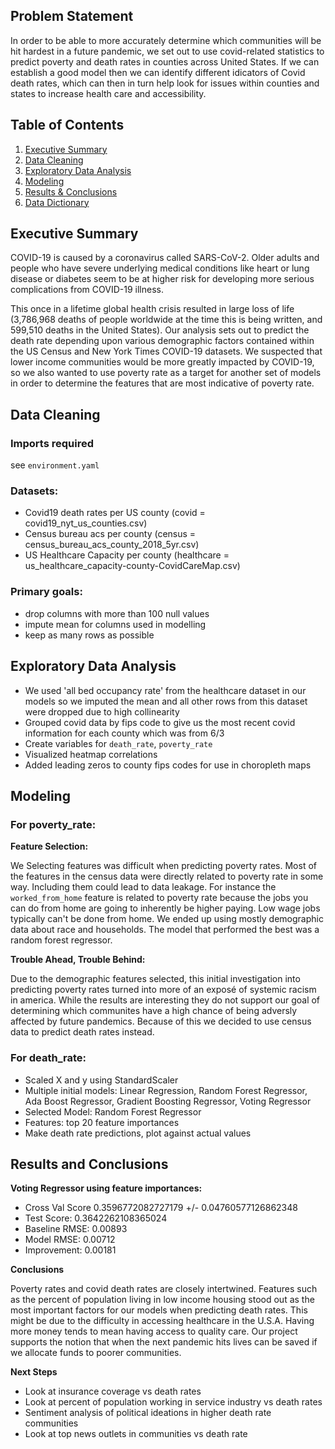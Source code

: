 ## Problem Statement

In order to be able to more accurately determine which communities will be hit hardest in a future pandemic, we set out to use covid-related statistics to predict poverty and death rates in counties across United States. If we can establish a good model then we can identify different idicators of Covid death rates, which can then in turn help look for issues within counties and states to increase health care and accessibility.

## Table of Contents

1. [Executive Summary](#executive-summary)
2. [Data Cleaning](#data-cleaning)
3. [Exploratory Data Analysis](#exploratory-data-analysis)
4. [Modeling](#modeling)
5. [Results & Conclusions](#results-and-conclusions)
7. [Data Dictionary](#data-dictionary)

## Executive Summary


COVID-19 is caused by a coronavirus called SARS-CoV-2. Older adults and people who have severe underlying medical conditions like heart or lung disease or diabetes seem to be at higher risk for developing more serious complications from COVID-19 illness.

This once in a lifetime global health crisis resulted in large loss of life (3,786,968 deaths of people worldwide at the time this is being written, and 599,510 deaths in the United States). Our analysis sets out to predict the death rate depending upon various demographic factors contained within the US Census and New York Times COVID-19 datasets. We suspected that lower income communities would be more greatly impacted by COVID-19, so we also wanted to use poverty rate as a target for another set of models in order to determine the features that are most indicative of poverty rate.



## Data Cleaning

### Imports required

see `environment.yaml`

### Datasets:

- Covid19 death rates per US county (covid = covid19_nyt_us_counties.csv)
- Census bureau acs per county (census = census_bureau_acs_county_2018_5yr.csv)
- US Healthcare Capacity per county (healthcare = us_healthcare_capacity-county-CovidCareMap.csv)


### Primary goals:

- drop columns with more than 100 null values
- impute mean for columns used in modelling
- keep as many rows as possible


## Exploratory Data Analysis

- We used 'all bed occupancy rate' from the healthcare dataset in our models so we imputed the mean and all other rows from this dataset were dropped due to high collinearity
- Grouped covid data by fips code to give us the most recent covid information for each county which was from 6/3
- Create variables for `death_rate`, `poverty_rate`
- Visualized heatmap correlations
- Added leading zeros to county fips codes for use in choropleth maps


## Modeling

### For poverty_rate:
**Feature Selection:**

We Selecting features was difficult when predicting poverty rates. Most of the features in the census data were directly related to poverty rate in some way. Including them could lead to data leakage. For instance the `worked_from_home` feature is related to poverty rate because the jobs you can do from home are going to inherently be higher paying. Low wage jobs typically can't be done from home. We ended up using mostly demographic data about race and households. The model that performed the best was a random forest regressor.

**Trouble Ahead, Trouble Behind:**

Due to the demographic features selected, this initial investigation into predicting poverty rates turned into more of an exposé of systemic racism in america. While the results are interesting they do not support our goal of determining which communites have a high chance of being adversly affected by future pandemics. Because of this we decided to use census data to predict death rates instead.

### For death_rate:
- Scaled X and y using StandardScaler
- Multiple initial models: Linear Regression, Random Forest Regressor, Ada Boost Regressor, Gradient Boosting Regressor, Voting Regressor
- Selected Model: Random Forest Regressor
- Features: top 20 feature importances
- Make death rate predictions, plot against actual values



## Results and Conclusions


**Voting Regressor using feature importances:**

- Cross Val Score 0.3596772082727179 +/- 0.04760577126862348
- Test Score:  0.3642262108365024
- Baseline RMSE:  0.00893
- Model RMSE:     0.00712
- Improvement:    0.00181

**Conclusions**

Poverty rates and covid death rates are closely intertwined. Features such as the percent of population living in low income housing stood out as the most important factors for our models when predicting death rates. This might be due to the difficulty in accessing healthcare in the U.S.A. Having more money tends to mean having access to quality care. Our project supports the notion that when the next pandemic hits lives can be saved if we allocate funds to poorer communities.

**Next Steps**

- Look at insurance coverage vs death rates
- Look at percent of population working in service industry vs death rates
- Sentiment analysis of political ideations in higher death rate communities
- Look at top news outlets in communities vs death rate
